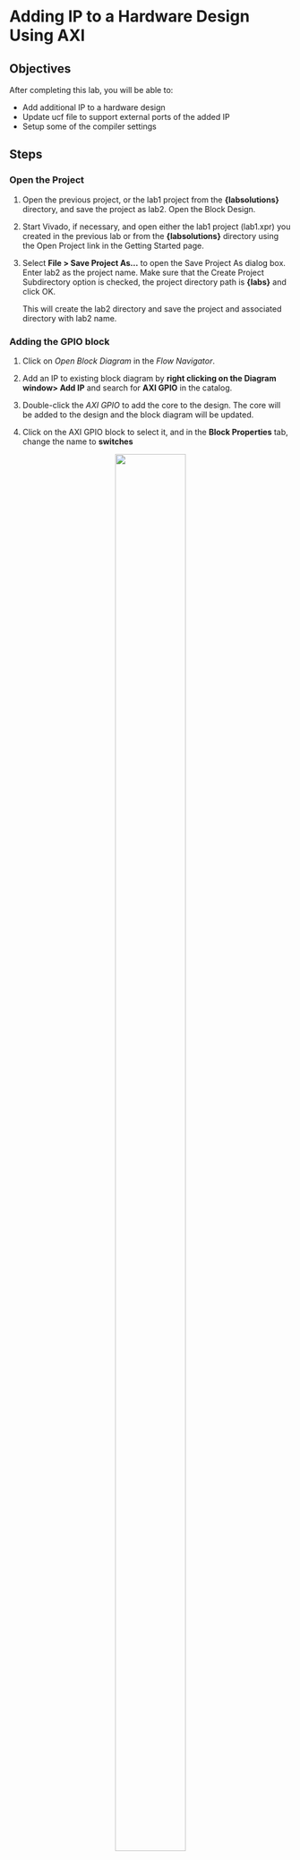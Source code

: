 # Adding IP to a Hardware Design Using AXI

## Objectives
After completing this lab, you will be able to:

* Add additional IP to a hardware design
*	Update ucf file to support external ports of the added IP
*	Setup some of the compiler settings

## Steps

### Open the Project
1. Open the previous project, or the lab1 project from the **{labsolutions}** directory, and save the project as lab2. Open the Block Design.
1.	Start Vivado, if necessary, and open either the lab1 project (lab1.xpr) you created in the previous lab or from the **{labsolutions}** directory using the Open Project link in the Getting Started page.
2.	Select **File > Save Project As…** to open the Save Project As dialog box. Enter lab2 as the project name.  Make sure that the Create Project Subdirectory option is checked, the project directory path is **{labs}** and click OK.

    This will create the lab2 directory and save the project and associated directory with lab2 name.

### Adding the GPIO block

1. Click on *Open Block Diagram*  in the *Flow Navigator*.
2. Add an IP to existing block diagram by **right clicking on the Diagram window> Add IP** and search for **AXI GPIO** in the catalog.

9.	Double-click the _AXI GPIO_ to add the core to the design. The core will be added to the design and the block diagram will be updated.

10.	Click on the AXI GPIO block to select it, and in the **Block Properties** tab, change the name to **switches**
   <p align="center">
   <img src ="/pics/lab2/1GPIO.JPG "  width="50%" height="80%"/>
   </p>
   <p align = "center">
   <i>Change AXI GPIO default name</i>
   </p>
11. 11.	Double click on the _AXI GPIO block_(switches) to open the customization window.

12.	From the _Board Interface_ drop down, select sws 16bits for _Basys 3_ and Nexsys4-DDR for **GPIO IP Interface**.
13.	Next, click the IP configuration tab, and notice the GPIO width has already been set to match the switches on the board

    Notice that the peripheral can be configured for two channels, but, since we want to use only one channel without interrupt, leave the Enable Dual Channel and Enable Interrupt unchecked.  

14.	Click OK to save and close the customization window
15. Notice that **Designer assistance** is available. Click on Run Connection Automation, and select **/switches/S_AXI**
16.	Click OK when prompted to automatically connect the master and slave interfaces
17. Add another instance of the GPIO AXI peripheral (Add IP). Name it as **buttons**.
18. Double click on the IP block, select the _btns GPIO interface_ (push_buttons_5bits for the _Nexsys4-DDR_ and _Basys3_ ) and click OK.

     At this point connection automation could be run, or the block could be connected manually. This time the block will be connected manually.
19. Double click on the _AXI Interconnect_ (name : microblaze_0_axi_periph) and change the Number of **Master Interfaces** to 3 and click OK
    <p align="center">
    <img src ="/pics/lab2/2AXImaster.JPG "  width="50%" height="80%"/>
    </p>
    <p align = "center">
    <i>Change AXI GPIO default name</i>
    </p>
21.	Click on the s_axi port of the buttons AXI GPIO block (name: buttons), and drag the pointer towards the AXI Interconnect block.

     The message 'Found 1 interface' should appear, and a green tick should appear beside the M01_AXI port on the AXI Interconnect indicating this is a valid port to connect to. Drag the pointer to this port and release the mouse button to make the connection.

23. Click on the green label of **Run Connection Automation**
24. Tick the following options:

      _buttons_ > _s_axi_aclk_

      _microblaze_0_axi_periph_ > _M02_M02_ACLK_

25. Click **OK**
26.	Click on the **Address Editor** tab, and expand **microblaze_0 > Data > Unmapped Slaves** if necessary
24.	Notice that switches has been automatically assigned an address, but _buttons_ has not (since it was manually connected). Right click on _buttons_ and select Assign Address.

     Note that both peripherals are assigned in the address range of _0x40000000_ to _0x4010FFFF_ (GP0 range).

   <p align="center">
   <img src ="/pics/lab2/3AXIaddr.JPG"  width="70%" height="80%"/>
   </p>
   <p align = "center">
   <i>Peripherals Memory Map</i>
   </p>

### Make GPIO Peripheral Connections External

1. In the Diagram view, notice that **Designer Assistance** is available. We will manually create the ports and connect.

2. Right-Click on the _GPIO port_ of the **switches** instance and select **Make External** to create the external port. This will create the external port named **GPIO_0** and connect it to the peripheral. Because Vivado is “board aware”, the pin constraints will be automatically applied to the port.
3.	Select the gpio port and change the name to **switches** in its properties form.

    The width of the interface will be automatically determined by the upstream block.

4.	For the buttons GPIO, click on the **_Run Connection Automation_** link (Green label).
5.	In the opened GUI, select push_buttons_5bits for the _Nexsys4-DDR_ and _Basys3_ under the options section.
6.	Click OK.
7.	Select the created external port and change its name as buttons
8.	Run Design Validation (**Tools -> Validate Design**) and verify there are no errors.

    The design should now look similar to the diagram below

       <p align="center">
       <img src ="/pics/lab2/4Finaldsgn.JPG "  width="80%" height="80%"/>
       </p>
       <p align = "center">
       <i>Completed design</i>
       </p>
### Generate Bitstream and Export to SDK

1.	Click on **Generate Bitstream**, and click Yes if prompted to **Launch Implementation** (Click Yes if prompted to save the design)

2.	After the bitstream has been generated, Click Cancel
3.	Export the hardware by clicking **File > Export > Export Hardware** and tick **Include bitstream**. Then click OK.
4.	Click Yes to overwrite the hardware module.
5.	Start SDK by clicking **File > Launch SDK** and click OK

### Generate TestApp Application in SDK

1.	In SDK, right click on the mem_test project from the previous lab and select **Close Project**
2.	Do the same for mem_test_bsp and system_wrapper_hw_platform_0
3.	From the File menu select **File > New > Board Support Package**
4.	Click Finish with the standalone OS selected and default project name as standalone_bsp_0
5.	Click OK to generate the board support package named standalone_bsp_0
6.	From the File menu select **File > New > Application Project**
7.	Name the project **TestApp**, select Use existing board support package, select  standalone_bsp_0 and click Next

    <p align="center">
    <img src ="/pics/lab2/5sdk.JPG "  width="60%" height="80%"/>
    </p>
    <p align = "center">
    <i>Application Project settings</i>
    </p>

8.	Select Empty Application and click Finish

    This will create a new Application project using the created board support package.
10.	Expand TestApp in the project view, and right-click on the src folder, and select Import
11.	Expand General category and double-click on File System
12.	Browse to the **{sources}\lab2** folder
13.	Select **lab2.c** and click Finish

### Test in Hardware

1.	Make sure that micro-USB cable(s) is(are) connected between the board and the PC. Turn ON the power of the board.
2.	Open Terminal from **Window > Show View > Other..**
3.	Click on the connect button and if required, select appropriate COM port (depends on your computer), and configure it with the parameters as shown in lab1. (These settings may have been saved from previous lab, lab1)
1.	Select **Xilinx Tools > Program FPGA**. Set the settings according to the values shown in the picture below:

    <p align="center">
    <img src ="/pics/lab2/6program.JPG"  width="50%" height="80%"/>
    </p>
    <p align = "center">
    <i> SDK Terminal output </i>
    </p>

2.	Click Program to download the hardware bitstream.  When FPGA is being programmed, the DONE LED (green color) will be off, and will turn on again when the FPGA is programmed
3.	Select TestApp in Project Explorer, right-click and select **Run As > Launch on Hardware** (System Debugger) to download the application, execute *lab2.c* and execute *TestApp.elf*
4.	You should see the something similar to the  following output on Terminal console

    <p align="center">
    <img src ="/pics/lab2/aop.JPG"  width="50%" height="80%"/>
    </p>
    <p align = "center">
    <i> SDK Terminal output </i>
    </p>

5.	Select Console tab and click on the Terminate button ( ) to stop the program
6.	Close SDK and Vivado programs by selecting **File > Exit** in each program
7.	Power OFF the board

## Conclusion

GPIO peripherals were added from the IP catalog and connected to the Microblaze.  The peripherals were configured and external FPGA connections were established.  A TestApp application project was created and the functionality was verified after downloading the bitstream and executing the program.
